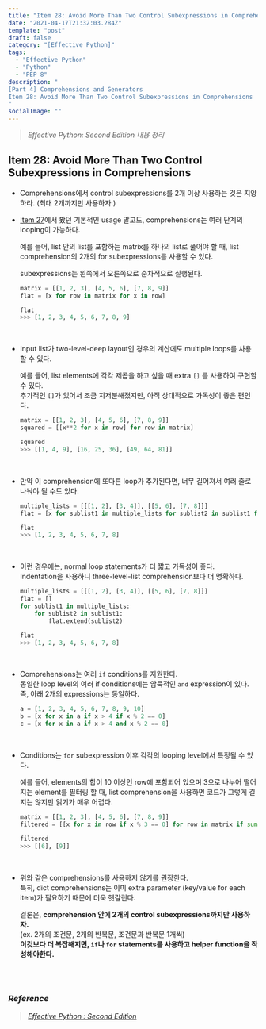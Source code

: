 ```yaml
---
title: "Item 28: Avoid More Than Two Control Subexpressions in Comprehensions"
date: "2021-04-17T21:32:03.284Z"
template: "post"
draft: false
category: "[Effective Python]"
tags:
  - "Effective Python"
  - "Python"
  - "PEP 8"
description: "
[Part 4] Comprehensions and Generators
Item 28: Avoid More Than Two Control Subexpressions in Comprehensions
"
socialImage: ""
---
```



> _Effective Python: Second Edition 내용 정리_

## Item 28: Avoid More Than Two Control Subexpressions in Comprehensions

- Comprehensions에서 control subexpressions를 2개 이상 사용하는 것은 지양하라. (최대 2개까지만 사용하자.)
- [Item 27](https://hong-dev.github.io/effective_python/item_27/)에서 봤던 기본적인 usage 말고도, comprehensions는 여러 단계의 looping이 가능하다.

    예를 들어, list 안의 list를 포함하는 matrix를 하나의 list로 풀어야 할 때, list comprehension의 2개의 for subexpressions를 사용할 수 있다.

    subexpressions는 왼쪽에서 오른쪽으로 순차적으로 실행된다.

    ```python
    matrix = [[1, 2, 3], [4, 5, 6], [7, 8, 9]]
    flat = [x for row in matrix for x in row]

    flat
    >>> [1, 2, 3, 4, 5, 6, 7, 8, 9]
    ```

<br>

- Input list가 two-level-deep layout인 경우의 계산에도 multiple loops를 사용할 수 있다.

    예를 들어, list elements에 각각 제곱을 하고 싶을 때 extra `[]` 를 사용하여 구현할 수 있다.  
    추가적인 `[]`가 있어서 조금 지저분해졌지만, 아직 상대적으로 가독성이 좋은 편인다.

    ```python
    matrix = [[1, 2, 3], [4, 5, 6], [7, 8, 9]]
    squared = [[x**2 for x in row] for row in matrix]

    squared
    >>> [[1, 4, 9], [16, 25, 36], [49, 64, 81]]
    ```

<br>

- 만약 이 comprehension에 또다른 loop가 추가된다면, 너무 길어져서 여러 줄로 나눠야 될 수도 있다.

    ```python
    multiple_lists = [[[1, 2], [3, 4]], [[5, 6], [7, 8]]]
    flat = [x for sublist1 in multiple_lists for sublist2 in sublist1 for x in sublist2]

    flat
    >>> [1, 2, 3, 4, 5, 6, 7, 8]
    ```

<br>

- 이런 경우에는, normal loop statements가 더 짧고 가독성이 좋다.  
Indentation을 사용하니 three-level-list comprehension보다 더 명확하다.

    ```python
    multiple_lists = [[[1, 2], [3, 4]], [[5, 6], [7, 8]]]
    flat = []
    for sublist1 in multiple_lists:
        for sublist2 in sublist1:
            flat.extend(sublist2)

    flat
    >>> [1, 2, 3, 4, 5, 6, 7, 8]
    ```

<br>

- Comprehensions는 여러 `if` conditions를 지원한다.  
동일한 loop level의 여러 if conditions에는 암묵적인 `and` expression이 있다. 즉, 아래 2개의 expressions는 동일하다.

    ```python
    a = [1, 2, 3, 4, 5, 6, 7, 8, 9, 10]
    b = [x for x in a if x > 4 if x % 2 == 0]
    c = [x for x in a if x > 4 and x % 2 == 0]
    ```

<br>

- Conditions는 `for` subexpression 이후 각각의 looping level에서 특정될 수 있다.

    예를 들어, elements의 합이 10 이상인 row에 포함되어 있으며 3으로 나누어 떨어지는 element를 필터링 할 때, list comprehension을 사용하면 코드가 그렇게 길지는 않지만 읽기가 매우 어렵다.

    ```python
    matrix = [[1, 2, 3], [4, 5, 6], [7, 8, 9]]
    filtered = [[x for x in row if x % 3 == 0] for row in matrix if sum(row) >= 10]

    filtered
    >>> [[6], [9]]
    ```

<br>

- 위와 같은 comprehensions를 사용하지 않기를 권장한다.  
특히, dict comprehensions는 이미 extra parameter (key/value for each item)가 필요하기 때문에 더욱 헷갈린다.

    결론은, **comprehension 안에 2개의 control subexpressions까지만 사용하자.**  
    (ex. 2개의 조건문, 2개의 반복문, 조건문과 반복문 1개씩)  
    **이것보다 더 복잡해지면, `if`나 `for` statements를 사용하고 helper function을 작성해야한다.**

<br>
<br>

### _Reference_
> [_Effective Python : Second Edition_](https://effectivepython.com/)  